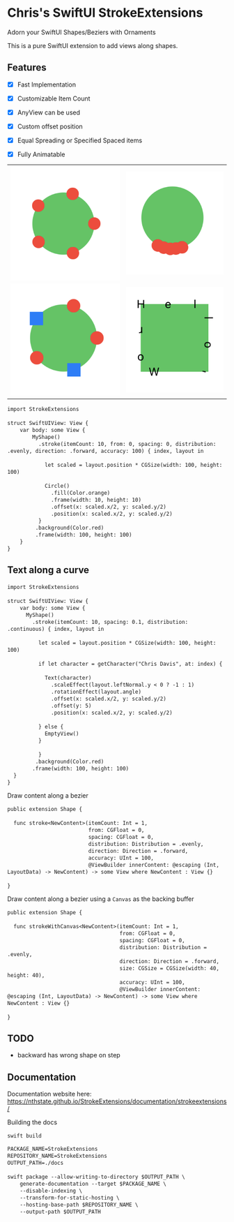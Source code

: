# Chris's SwiftUI StrokeExtensions

Adorn your SwiftUI Shapes/Beziers with Ornaments

This is a pure SwiftUI extension to add views along shapes.

## Features

- [x] Fast Implementation
- [x] Customizable Item Count
- [x] AnyView can be used
- [x] Custom offset position
- [x] Equal Spreading or Specified Spaced items
- [x] Fully Animatable


|        |       |
|--------|-------|
![Extension](Sources/StrokeExtensions/StrokeExtensions.docc/Resources/Images/Chapter1/06_Stroke.png)|![Extension](Sources/StrokeExtensions/StrokeExtensions.docc/Resources/Images/Chapter2/04_Spacing.png)
![Extension](Sources/StrokeExtensions/StrokeExtensions.docc/Resources/Images/Chapter3/03_Mixed.png)|![Extension](Sources/StrokeExtensions/StrokeExtensions.docc/Resources/Images/Chapter4/04_Text.png)


```
import StrokeExtensions

struct SwiftUIView: View {
    var body: some View {
        MyShape()
          .stroke(itemCount: 10, from: 0, spacing: 0, distribution: .evenly, direction: .forward, accuracy: 100) { index, layout in
          
            let scaled = layout.position * CGSize(width: 100, height: 100)
          
            Circle()
              .fill(Color.orange)
              .frame(width: 10, height: 10)
              .offset(x: scaled.x/2, y: scaled.y/2)
              .position(x: scaled.x/2, y: scaled.y/2)
          }
         .background(Color.red)
         .frame(width: 100, height: 100)
    }
}
```

## Text along a curve

```
import StrokeExtensions

struct SwiftUIView: View {
    var body: some View {
      MyShape()
        .stroke(itemCount: 10, spacing: 0.1, distribution: .continuous) { index, layout in
          
          let scaled = layout.position * CGSize(width: 100, height: 100)
          
          if let character = getCharacter("Chris Davis", at: index) {
            
            Text(character)
              .scaleEffect(layout.leftNormal.y < 0 ? -1 : 1)
              .rotationEffect(layout.angle)
              .offset(x: scaled.x/2, y: scaled.y/2)
              .offset(y: 5)
              .position(x: scaled.x/2, y: scaled.y/2)
            
          } else {
            EmptyView()
          }

          }
         .background(Color.red)
        .frame(width: 100, height: 100)
  }
}
```


Draw content along a bezier

```
public extension Shape {
  
  func stroke<NewContent>(itemCount: Int = 1,
                          from: CGFloat = 0,
                          spacing: CGFloat = 0,
                          distribution: Distribution = .evenly,
                          direction: Direction = .forward,
                          accuracy: UInt = 100,
                          @ViewBuilder innerContent: @escaping (Int, LayoutData) -> NewContent) -> some View where NewContent : View {}
  
}

```

Draw content along a bezier using a `Canvas` as the backing buffer

```
public extension Shape {
  
  func strokeWithCanvas<NewContent>(itemCount: Int = 1,
                                    from: CGFloat = 0,
                                    spacing: CGFloat = 0,
                                    distribution: Distribution = .evenly,
                                    direction: Direction = .forward,
                                    size: CGSize = CGSize(width: 40, height: 40),
                                    accuracy: UInt = 100,
                                    @ViewBuilder innerContent: @escaping (Int, LayoutData) -> NewContent) -> some View where NewContent : View {}
  
}
```

## TODO

- backward has wrong shape on step



## Documentation

Documentation website here: https://nthstate.github.io/StrokeExtensions/documentation/strokeextensions/

Building the docs

```
swift build
```

```
PACKAGE_NAME=StrokeExtensions
REPOSITORY_NAME=StrokeExtensions
OUTPUT_PATH=./docs

swift package --allow-writing-to-directory $OUTPUT_PATH \
    generate-documentation --target $PACKAGE_NAME \
    --disable-indexing \
    --transform-for-static-hosting \
    --hosting-base-path $REPOSITORY_NAME \
    --output-path $OUTPUT_PATH
 ```